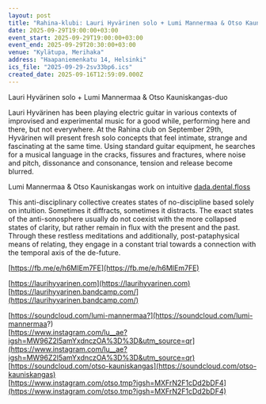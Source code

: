 ```yaml
---
layout: post
title: "Rahina-klubi: Lauri Hyvärinen solo + Lumi Mannermaa & Otso Kauniskangas-duo"
date: 2025-09-29T19:00:00+03:00
event_start: 2025-09-29T19:00:00+03:00
event_end: 2025-09-29T20:30:00+03:00
venue: "Kylätupa, Merihaka"
address: "Haapaniemenkatu 14, Helsinki"
ics_file: "2025-09-29-2sv33bp6.ics"
created_date: 2025-09-16T12:59:09.000Z
---
```


Lauri Hyvärinen solo + Lumi Mannermaa & Otso Kauniskangas-duo  
  
Lauri Hyvärinen has been playing electric guitar in various contexts of improvised and experimental music for a good while, performing here and there, but not everywhere. At the Rahina club on September 29th, Hyvärinen will present fresh solo concepts that feel intimate, strange and fascinating at the same time. Using standard guitar equipment, he searches for a musical language in the cracks, fissures and fractures, where noise and pitch, dissonance and consonance, tension and release become blurred.  
  
Lumi Mannermaa & Otso Kauniskangas work on intuitive [dada.dental.floss](http://dada.dental.floss)    
    
This anti-disciplinary collective creates states of no-discipline based solely on intuition. Sometimes it diffracts, sometimes it distracts. The exact states of the anti-sonosphere usually do not coexist with the more collapsed states of clarity, but rather remain in flux with the present and the past. Through these restless meditations and additionally, post-pataphysical means of relating, they engage in a constant trial towards a connection with the temporal axis of the de-future.  
  
[https://fb.me/e/h6MIEm7FE](https://fb.me/e/h6MIEm7FE)  
  
[https://laurihyvarinen.com](https://laurihyvarinen.com)  
[https://laurihyvarinen.bandcamp.com/](https://laurihyvarinen.bandcamp.com/)  
  
[https://soundcloud.com/lumi-mannermaa?](https://soundcloud.com/lumi-mannermaa?)  
[https://www.instagram.com/lu__ae?igsh=MW96Z2l5amYxdnczOA%3D%3D&utm_source=qr](https://www.instagram.com/lu__ae?igsh=MW96Z2l5amYxdnczOA%3D%3D&utm_source=qr)  
[https://soundcloud.com/otso-kauniskangas](https://soundcloud.com/otso-kauniskangas)  
[https://www.instagram.com/otso.tmp?igsh=MXFrN2F1cDd2bDF4](https://www.instagram.com/otso.tmp?igsh=MXFrN2F1cDd2bDF4)
